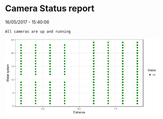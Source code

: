 Camera Status report
================
16/05/2017 - 15:40:06

    All cameras are up and running

![](camreport_files/figure-markdown_github/unnamed-chunk-2-1.png)
